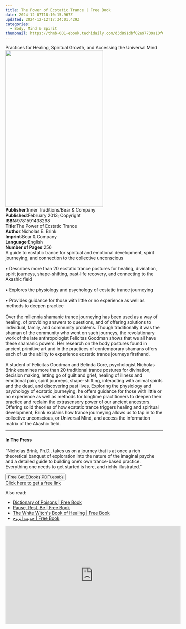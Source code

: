 ```yaml
---
title: The Power of Ecstatic Trance | Free Book
date: 2024-12-07T18:10:15.967Z
updated: 2024-12-12T17:34:01.429Z
categories:
  - Body, Mind & Spirit
thumbnail: https://thmb-001-ebook.techidaily.com/d3d891dbf02e97739a10f6a71e1578a00db85e85a17fdbb28bf3c7db86761235.jpg
---
```

<main id="book-container">
  <div class="flex flex-col">
    <div class="book-brief flex-1 py-6 px-4 sm:p-6 md:py-10 md:px-8">
      <!-- brief-->
      <div class="book-brief-main">
        Practices for Healing, Spiritual Growth, and Accessing the Universal
        Mind
      </div>
    </div>
    <div
      class="book-meta-info flex-1 grid gap-4 col-start-1 col-end-3 row-start-1 sm:mb-6 sm:grid-cols-4 lg:gap-6 lg:col-start-2 lg:row-end-6 lg:row-span-6 lg:mb-0"
    >
      <div
        class="book-meta-info-left place-content-center mt-4 p-4 text-sm leading-6 col-start-2 col-span-2 dark:text-slate-400"
      >
        <img
          class="w-full h-500 object-cover rounded-lg sm:h-255 sm:col-span-2 lg:col-span-full"
          src="https://img-001-ebook.techidaily.com/8152a5471d426dbd4fd4e1c0ef35073fe5efdd9eb6e0ce8b157d5f48fc9c7fbd.jpg"
          alt=""
          width="312"
          height="500"
        />
      </div>
      <div
        class="book-meta-info-right mt-2 col-start-1 row-start-2 col-span-3 self-center"
      >
        <!-- meta data  -->
        <div class="flex flex-col px-4 md:px-8">
          <div class="flex-1">
            <strong>Publisher</strong>:<span class="px-2"
              >Inner Traditions/Bear &amp; Company</span
            >
          </div>
          <div class="flex-1">
            <strong>Published</strong>:<span class="px-2"
              >February 2013; Copyright</span
            >
          </div>
          <div class="flex-1">
            <strong>ISBN</strong>:<span class="px-2">9781591438298</span>
          </div>
          <div class="flex-1">
            <strong>Title</strong>:<span class="px-2"
              >The Power of Ecstatic Trance</span
            >
          </div>
          <div class="flex-1">
            <strong>Author</strong>:<span class="px-2">Nicholas E. Brink</span>
          </div>
          <div class="flex-1">
            <strong>Imprint</strong>:<span class="px-2"
              >Bear &amp; Company</span
            >
          </div>
          <div class="flex-1">
            <strong>Language</strong>:<span class="px-2">English</span>
          </div>
          <div class="flex-1">
            <strong>Number of Pages</strong>:<span class="px-2">256</span>
          </div>
        </div>
      </div>
    </div>
    <div class="book-description flex-1 py-6 px-4 sm:p-6 md:py-10 md:px-8">
      <div class="book-description-main">
        <div accordion-content="" id="description">
          A guide to ecstatic trance for spiritual and emotional development,
          spirit journeying, and connection to the collective unconscious <br />
          <br />• Describes more than 20 ecstatic trance postures for healing,
          divination, spirit journeys, shape-shifting, past-life recovery, and
          connecting to the Akashic field <br />
          <br />• Explores the physiology and psychology of ecstatic trance
          journeying <br />
          <br />• Provides guidance for those with little or no experience as
          well as methods to deepen practice <br />
          <br />Over the millennia shamanic trance journeying has been used as a
          way of healing, of providing answers to questions, and of offering
          solutions to individual, family, and community problems. Though
          traditionally it was the shaman of the community who went on such
          journeys, the revolutionary work of the late anthropologist Felicitas
          Goodman shows that we all have these shamanic powers. Her research on
          the body postures found in ancient primitive art and in the practices
          of contemporary shamans offers each of us the ability to experience
          ecstatic trance journeys firsthand. <br />
          <br />A student of Felicitas Goodman and Belinda Gore, psychologist
          Nicholas Brink examines more than 20 traditional trance postures for
          divination, decision making, letting go of guilt and grief, healing of
          illness and emotional pain, spirit journeys, shape-shifting,
          interacting with animal spirits and the dead, and discovering past
          lives. Exploring the physiology and psychology of ecstatic journeying,
          he offers guidance for those with little or no experience as well as
          methods for longtime practitioners to deepen their practice and
          reclaim the extrasensory power of our ancient ancestors. Offering
          solid theories of how ecstatic trance triggers healing and spiritual
          development, Brink explains how trance journeying allows us to tap in
          to the collective unconscious, or Universal Mind, and access the
          information matrix of the Akashic field.
        </div>
        <div class="accordion-fader"></div>
      </div>
    </div>
    <div class="book-excerpts flex-1 py-6 px-4 sm:p-6 md:py-10 md:px-8">
      <!-- excerpts-->
      <div class="book-excerpts-main">
        <hr />
        <h4 class="placeholder placeholder-heading">
          <span>In The Press</span>
        </h4>
        <p>
          “Nicholas Brink, Ph.D., takes us on a journey that is at once a rich
          theoretical banquet of exploration into the nature of the imaginal
          psyche and a detailed guide to building one’s own trance-based
          practice. Everything one needs to get started is here, and richly
          illustrated.”
        </p>
      </div>
    </div>
    <div
      class="book-about-author flex-1 py-6 px-4 sm:p-6 md:py-10 md:px-8"
    ></div>
    <div class="book-free-get flex-1 py-6 px-4 sm:p-6 md:py-10 md:px-8">
      <button
        id="btn-free-get"
        class="bg-blue-500 hover:bg-blue-700 text-white font-bold py-2 px-4 rounded"
      >
        Free Get EBook (.PDF/.epub)
      </button>
      <div id="countdown-display" class="px-2 text-lg mt-2"></div>
      <a
        id="free-link"
        class="hidden bg-blue-500 hover:bg-blue-700 text-white font-bold py-2 px-4 rounded"
        href="https://www.ebooks.com/en-us/book/95782330/the-power-of-ecstatic-trance/nicholas-e-brink/"
        target="_blank"
        >Click here to get a free link</a
      >
    </div>
    <script>
      let countdownTime = 0;
      let countdownInterval = null;
      document
        .getElementById('btn-free-get')
        .addEventListener('click', startCountdown);
      function startCountdown() {
        countdownTime = new Date().getTime() + 60000 * 3;
        countdownInterval = setInterval(updateCountdown, 1000);
        document.getElementById('btn-free-get').disabled = true;
        document
          .getElementById('btn-free-get')
          .classList.add('bg-gray-500', 'cursor-not-allowed');
      }
      function updateCountdown() {
        let currentTime = new Date().getTime();
        let timeLeft = countdownTime - currentTime;
        let secondsLeft = Math.floor(timeLeft / 1000);
        document.getElementById('countdown-display').innerHTML =
          `Remaining time: ${secondsLeft} seconds.`;
        if (secondsLeft <= 0) {
          clearInterval(countdownInterval);
          document.getElementById('btn-free-get').classList.add('hidden');
          document.getElementById('free-link').classList.remove('hidden');
          document.getElementById('countdown-display').innerHTML = '';
        }
      }
    </script>
  </div>
</main>

<ins class="adsbygoogle"
      style="display:block"
      data-ad-client="ca-pub-7571918770474297"
      data-ad-slot="8358498916"
      data-ad-format="auto"
      data-full-width-responsive="true"></ins>
    

<span class="atpl-alsoreadstyle">Also read:</span>
<div><ul>
<li><a href="https://novels-ebooks.techidaily.com/210392157-9781504067980-dictionary-of-poisons/"><u>Dictionary of Poisons | Free Book</u></a></li>
<li><a href="https://novels-ebooks.techidaily.com/210393724-9780834844216-pause-rest-be/"><u>Pause, Rest, Be | Free Book</u></a></li>
<li><a href="https://novels-ebooks.techidaily.com/210392018-9781914447273-the-white-witchs-book-of-healing/"><u>The White Witch's Book of Healing | Free Book</u></a></li>
<li><a href="https://novels-ebooks.techidaily.com/210393498-9789948834359-hdyth-alroh/"><u>حديث الروح | Free Book</u></a></li>
</ul></div>

<!-- affiliate ads begin -->
<iframe width="560" height="315" src="https://www.youtube.com/embed/6X24fPKs6AE?si=YtQy-8zy7GifgfA7" title="YouTube video player" frameborder="0" allow="accelerometer; autoplay; clipboard-write; encrypted-media; gyroscope; picture-in-picture; web-share" referrerpolicy="strict-origin-when-cross-origin" allowfullscreen></iframe>
<!-- affiliate ads end -->

